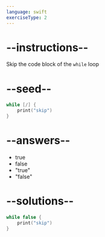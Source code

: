 ```yaml
---
language: swift
exerciseType: 2
---
```


# --instructions--

Skip the code block of the `while` loop

# --seed--

```swift
while [/] {
    print("skip")
}
```

# --answers--

- true
- false
- "true"
- "false"

# --solutions--

```swift
while false {
    print("skip")
}
```

